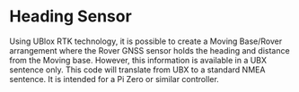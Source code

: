 # Heading Sensor
Using UBlox RTK technology, it is possible to create a Moving Base/Rover arrangement where the Rover GNSS sensor holds the heading and distance from the Moving base. However, this information is available in a UBX sentence only. This code will translate from UBX to a standard NMEA sentence. It is intended for a Pi Zero or similar controller.
